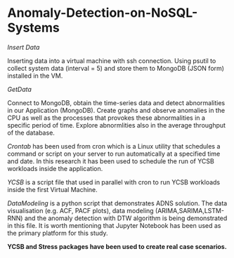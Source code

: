 # Anomaly-Detection-on-NoSQL-Systems

*Insert Data*

Inserting data into a virtual machine with ssh connection.
Using psutil to collect system data (interval = 5)  and store them to MongoDB (JSON form) installed in the VM.

*GetData*

Connect to MongoDB, obtain the time-series data and detect abnormalities in our Application (MongoDB).
Create graphs and observe anomalies in the CPU as well as the processes that provokes these abnormalities
in a specific period of time. Explore abnormlities also in the average throughput of the database.

*Crontab* has been used from cron which is a Linux utility that schedules a command or script on your server to run automatically at a specified time and date. In this research it has been used to schedule the run of YCSB workloads inside the application.

*YCSB* is a script file that used in parallel with cron to run YCSB workloads inside the first Virtual Machine. 

*DataModeling* is a python script that demonstrates ADNS solution. The data visualisation (e.g. ACF, PACF plots), data modeling (ARIMA,SARIMA,LSTM-RNN) and the anomaly detection with DTW algorithm is being demonstrated in this file. It is worth mentioning that Jupyter Notebook has been used as the primary platform for this study.

**YCSB and Stress packages have been used to create real case scenarios.**
